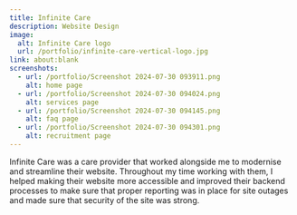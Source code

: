 ```yaml
---
title: Infinite Care
description: Website Design
image:
  alt: Infinite Care logo
  url: /portfolio/infinite-care-vertical-logo.jpg
link: about:blank
screenshots:
  - url: /portfolio/Screenshot 2024-07-30 093911.png
    alt: home page
  - url: /portfolio/Screenshot 2024-07-30 094024.png
    alt: services page
  - url: /portfolio/Screenshot 2024-07-30 094145.png
    alt: faq page
  - url: /portfolio/Screenshot 2024-07-30 094301.png
    alt: recruitment page
---
```

Infinite Care was a care provider that worked alongside me to modernise and streamline their website. Throughout my time working with them, I helped making their website more accessible and improved their backend processes to make sure that proper reporting was in place for site outages and made sure that security of the site was strong.